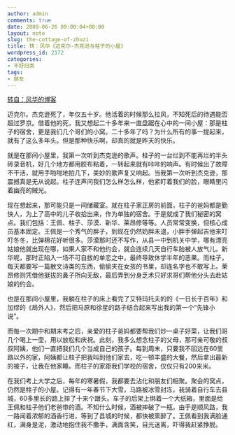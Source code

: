 ```yaml
---
author: admin
comments: true
date: 2009-06-26 09:00:04+00:00
layout: note
slug: the-cottage-of-zhuzi
title: 转：风华《迈克尔-杰克逊与柱子的小屋》
wordpress_id: 2172
categories:
- 不好归类
tags:
- 朋友
---
```


[转自：风华的博客](http://fenghua09.blogbus.com/logs/41506964.html)

迈克尔。杰克逊死了，年仅五十岁。他活着的时候那么拉风，不知死后的待遇能否超过罗京。借着他的死，我又想起二十多年来一直盘踞在心中的一间小屋：那是柱子的宿舍，更是我们几个哥们的小窝。二十多年了吗？为什么所有的事一提起来，就有了这么多年头。但是那种快乐啊，却真的就是昨天的快乐。

就是在那间小屋里，我第一次听到杰克逊的歌声。柱子的一台烂到不能再烂的半头砖录音机，好几个地方都用胶布粘着，一转起来就有咔咔的响声。有时候出了故障不干活，就用手啪啪地拍几下，美妙的歌声复又响起。当我第一次听到杰克逊，那震撼真是无从说起。柱子连声问我们怎么样怎么样，他紧盯着我们的脸，眼睛里闪着幽亮的贼光。

现在想起来，那可能只是一间储藏室。就在柱子家正房的前面，柱子的爸妈都是勤快人，为上了高中的儿子收拾出来，作为单独的宿舍。于是就成了我们秘密的窝点。我们包括：王佩、柱子、莎漠、新华、莱昂修等等。人员常常变换，但核心成员基本固定。王佩是一个秀气的胖子，到现在仍然奶胖未退，小胖手弹起吉他来叮叮冬冬，比弹棉花好听很多。莎漠那时还不写作，从县一中到机关中学，哪有漂亮姑娘他就出现在哪，如果人家不和他约会，就会连续几天自行车胎被人放气儿。新华呢，那时正陷入一场不可自拔的单恋之中，最终导致休学半年的恶果。而柱子，每天都要写一篇散文诗类的东西，偷偷夹在女孩的书里，却连名字也不敢写上。莱昂修则凭借他挺拔的鼻子所向无敌，最后弄到分身乏术只好求哥们帮他分头去赴姑娘的约会。

也是在那间小屋里，我躺在柱子的床上看完了艾特玛托夫的的《一日长于百年》和加缪的《局外人》，然后把马原和徐星的路子结合起来写出我的第一个“先锋小说”。

而每一次期中和期末考之后，亲爱的柱子爸妈都要帮我们炒一桌子好菜，让我们哥几个喝上一壶，用以放松和庆祝。此刻，我多么想念柱子的父母，那可亲可敬的叔叔阿姨，他们一直把我们几个当成自己的孩子。每到周末，只要我不回远在60里路以外的家，阿姨都让柱子把我叫到他们家去，吃一顿丰盛的大餐，然后拿出最新的被子，让我在他家睡。而柱子的家距我们学校的宿舍，仅仅只有200来米。

在我们考上大学之后，每年的寒暑假，我都要去沾化和朋友们相聚。聚会的窝点，仍然是柱子的小屋。记得有一年春节下大雪，马路被冰雪封冻，我骑着自行车去县城，60多里长的路上摔了十来个跟头。车子的后架上绑着一个大纸箱，里面是给王佩和柱子他们老爸带的酒。不知什么时候，酒被摔破了一瓶，由于是顺风路，我一路闻着浓郁的酒香行进，等到了县城的时候，都快被熏醉了。王佩看到我满脸通红，满身是泥，激动地抱住我不撒手，满面含笑，目光迷离，吓得我赶紧挣脱。
